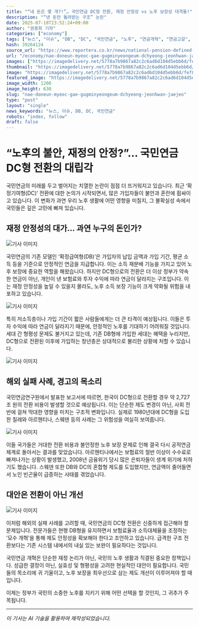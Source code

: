 ```yaml
---
title: "“내 돈은 몇 개?!”… 국민연금 DC형 전환, 재정 안정성 vs 노후 보장성 대격돌!"
description: "“낸 돈만 돌려받는 구조” 논란"
date: 2025-07-18T23:52:24+09:00
author: "권용희 기자"
categories: ["economy"]
tags: ["뉴스", "이슈", "DB", "DC", "국민연금", "노후", "연금개혁", "연금고갈", "연금재정", "확정급여형", "확정기여형", "재정안정성", "노후보장"]
hash: 39264124
source_url: "https://www.reportera.co.kr/news/national-pension-defined-contribution-method/"
url: "/economy/nae-doneun-myeoc-gae-gugminyeongeum-dchyeong-jeonhwan-jaejeo/"
images: ["https://imagedelivery.net/5778a7b9867a82c2c6ad6d104d5ebb6d/fef8ab81-770f-4169-98d2-2021cf192a00/public"]
thumbnail: "https://imagedelivery.net/5778a7b9867a82c2c6ad6d104d5ebb6d/fef8ab81-770f-4169-98d2-2021cf192a00/public"
image: "https://imagedelivery.net/5778a7b9867a82c2c6ad6d104d5ebb6d/fef8ab81-770f-4169-98d2-2021cf192a00/public"
featured_image: "https://imagedelivery.net/5778a7b9867a82c2c6ad6d104d5ebb6d/fef8ab81-770f-4169-98d2-2021cf192a00/public"
image_width: 1200
image_height: 630
slug: "nae-doneun-myeoc-gae-gugminyeongeum-dchyeong-jeonhwan-jaejeo"
type: "post"
layout: "single"
news_keywords: "뉴스, 이슈, DB, DC, 국민연금"
robots: "index, follow"
draft: false
---
```


# “노후의 불안, 재정의 안정?”… 국민연금 DC형 전환의 대립각

국민연금의 미래를 두고 벌어지는 치열한 논란이 점점 더 뜨거워지고 있습니다. 최근 ‘확정기여형(DC)’ 전환에 대한 논의가 시작되면서, 많은 가입자들이 불안과 혼란에 휩싸이고 있습니다. 이 변화가 과연 우리 노후 생활에 어떤 영향을 미칠지, 그 불확실성 속에서 국민들은 깊은 고민에 빠져 있습니다.

## 재정 안정성의 대가… 과연 누구의 돈인가?


![기사 이미지](https://imagedelivery.net/5778a7b9867a82c2c6ad6d104d5ebb6d/4554ddb0-ca3a-475c-19ee-5f6b0690e700/public)


국민연금의 기존 모델인 ‘확정급여형(DB)’은 가입자의 납입 금액과 가입 기간, 평균 소득 등을 기준으로 안정적인 연금을 지급합니다. 이는 소득 재분배 기능을 가지고 있어 노후 보장에 중요한 역할을 해왔습니다. 하지만 DC형으로의 전환은 더 이상 정부가 약속한 연금이 아닌, 개인이 낸 보험료와 투자 수익에 따라 연금이 달라지는 구조입니다. 이는 재정 안정성을 높일 수 있을지 몰라도, 노후 소득 보장 기능이 크게 약화될 위험을 내포하고 있습니다.


![기사 이미지](https://imagedelivery.net/5778a7b9867a82c2c6ad6d104d5ebb6d/2e50f4db-46b1-455e-ef71-8aaf7e125800/public)


특히 저소득층이나 가입 기간이 짧은 사람들에게는 더 큰 타격이 예상됩니다. 이들은 투자 수익에 따라 연금이 달라지기 때문에, 안정적인 노후를 기대하기 어려워질 것입니다. 세대 간 형평성 문제도 불거지고 있는데, 기존 DB형에 가입한 세대는 혜택을 누리지만, DC형으로 전환된 이후에 가입하는 청년층은 상대적으로 불리한 상황에 처할 수 있습니다.


![기사 이미지](https://imagedelivery.net/5778a7b9867a82c2c6ad6d104d5ebb6d/be1b7e7c-cc3e-49ca-13d1-04b677978900/public)


## 해외 실패 사례, 경고의 목소리

국민연금연구원에서 발표한 보고서에 따르면, 한국이 DC형으로 전환할 경우 약 2,727조 원의 전환 비용이 발생할 것으로 예상됩니다. 이는 단순한 제도 변경이 아닌, 사회 전반에 걸쳐 막대한 영향을 미치는 구조적 변화입니다. 실제로 1980년대에 DC형을 도입한 칠레와 아르헨티나, 스웨덴 등의 사례는 그 위험성을 여실히 보여줍니다. 


![기사 이미지](https://imagedelivery.net/5778a7b9867a82c2c6ad6d104d5ebb6d/fef8ab81-770f-4169-98d2-2021cf192a00/public)


이들 국가들은 거대한 전환 비용과 불안정한 노후 보장 문제로 인해 결국 다시 공적연금 체계로 돌아서는 결과를 맞았습니다. 아르헨티나에서는 보험료의 절반 이상이 수수료로 빠져나가는 상황이 발생했고, 2008년 금융위기 당시 많은 은퇴자들이 생계 위기에 처하기도 했습니다. 스웨덴 또한 DB와 DC의 혼합형 제도를 도입했지만, 연금액이 줄어들면서 노인 빈곤율이 급증하는 사태를 겪었습니다.

## 대안은 전환이 아닌 개선


![기사 이미지](https://imagedelivery.net/5778a7b9867a82c2c6ad6d104d5ebb6d/8c39c37a-e16a-4441-8ee0-391c3e84da00/public)


이처럼 해외의 실패 사례를 고려할 때, 국민연금의 DC형 전환은 신중하게 접근해야 할 문제입니다. 전문가들은 현행 DB형을 유지하면서 보험료율과 소득대체율을 조정하는 ‘모수 개혁’을 통해 제도 안정성을 확보해야 한다고 조언하고 있습니다. 급격한 구조 전환보다는 기존 시스템 내에서의 내실 있는 보완이 필요하다는 것입니다.

국민연금 개혁은 단순한 재정 논리가 아닌, 국민의 노후 생활과 직결된 중요한 정책입니다. 성급한 결정이 아닌, 실효성 및 형평성을 고려한 현실적인 대안이 필요합니다. 국민들의 목소리에 귀 기울이고, 노후 보장을 최우선으로 삼는 제도 개선이 이루어져야 할 때입니다. 

이제는 정부가 국민의 소중한 노후를 지키기 위해 어떤 선택을 할 것인지, 그 귀추가 주목됩니다.

---
*이 기사는 AI 기술을 활용하여 재작성되었습니다.*
